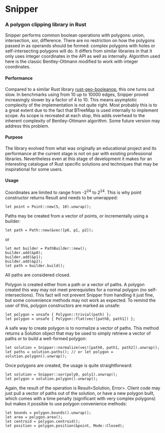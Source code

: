 # Snipper
### A polygon clipping library in Rust
Snipper performs common boolean operations with polygons: union, intersection, xor, difference. There are no restriction on how the polygons passed in as operands should be formed: complex polygons with holes or self-intersecting polygons will do. It differs from similar libraries in that it only uses integer coordinates in the API as well as internally. Algorithm used here is the classic Bentley-Ottmann modified to work with integer coordinates. 

#### Performance
Compared to a similar Rust library [rust-geo-booleanop](https://github.com/21re/rust-geo-booleanop), this one turns out slow. In benchmarks using from 10 up to 10000 edges, Snipper proved increasingly slower by a factor of 4 to 10. This means asymptotic complexity of the implementation is not quite right. Most probably this is to a great extent due to the fact that BTreeMap is used internally to implement scope. As scope is recreated at each stop, this adds overhead to the inherent complexity of Bentley-Ottmann algorithm. Some future version may address this problem.

#### Purpose
The library evolved from what was originally an educational project and its performance at the current stage is not on par with existing professional libraries. Nevertheless even at this stage of development it makes for an interesting catalogue of Rust specific solutions and techniques that may be inspirational for some users.

#### Usage
Coordinates are limited to range from -2<sup>24</sup> to 2<sup>24</sup>. This is why point constructor returns Result and needs to be unwrapped:

`let point = Point::new(5, 10).unwrap();`

Paths may be created from a vector of points, or incrementally using a builder:

`let path = Path::new(&vec![p0, p1, p2]);`

or

```
let mut builder = PathBuilder::new();
builder.add(&p0);
builder.add(&p1);
builder.add(&p2);
let path = builder.build();
```

All paths are considered closed.

Polygon is created either from a path or a vector of paths. A polygon created this way may not meet prerequisites for a normal polygon (no self-intersections). This fact will not prevent Snipper from handling it just fine, but some convenience methods may not work as expected. To remind the user of this, polygon constructors are marked as unsafe:

```
let polygon = unsafe { Polygon::trivial(path) };
let polygon = unsafe { Polygon::flat(vec![path0, path1]) };
```

A safe way to create polygon is to normalize a vector of paths. This method returns a Solution object that may be used to simply retrieve a vector of paths or to build a well-formed polygon:

```
let solution = Snipper::normalize(vec![path0, path1, path2]).unwrap();
let paths = solution.paths(); // or let polygon = solution.polygon().unwrap();
```

Once polygons are created, the usage is quite straightforward: 

```
let solution = Snipper::xor(poly0, poly1).unwrap();
let polygon = solution.polygon().unwrap();
```

Again, the result of the operation is Result<Solution, Error>. Client code may just pull a vector of paths out of the solution, or have a new polygon built, which comes with a time penalty (significant with very complex polygons) but makes it possible to use polygon convenience methods:

```
let bounds = polygon.bounds().unwrap();
let area = polygon.area();
let centroid = polygon.centroid();
let position = polygon.position(&point, Mode::Closed);
```




